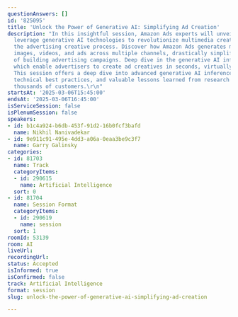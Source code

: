 ```yaml
---
questionAnswers: []
id: '825095'
title: 'Unlock the Power of Generative AI: Simplifying Ad Creation'
description: "In this insightful session, Amazon Ads experts will unveil how they
  leverage generative AI technologies to revolutionize multimedia creation, and elevate
  the advertising creative process. Discover how Amazon Ads generates millions of
  images, videos, and ads across multiple channels, drastically simplifying the experience
  of building advertising campaigns. Deep dive in the generative AI inference processes
  which enable advertisers to create ad creatives in seconds, virtually at no cost.
  This session offers a deep dive into advanced generative AI inference use cases,
  technical best practices, and valuable lessons learned from research and serving
  thousands of customers.\r\n"
startsAt: '2025-03-06T15:45:00'
endsAt: '2025-03-06T16:45:00'
isServiceSession: false
isPlenumSession: false
speakers:
- id: b1c4a924-b6db-453f-91d2-16b0fcf3bafd
  name: Nikhil Nanivadekar
- id: 9e911c91-495e-4dd3-a06a-0eaa3be9c3f7
  name: Garry Galinsky
categories:
- id: 81703
  name: Track
  categoryItems:
  - id: 290615
    name: Artificial Intelligence
  sort: 0
- id: 81704
  name: Session Format
  categoryItems:
  - id: 290619
    name: session
  sort: 1
roomId: 53139
room: AI
liveUrl:
recordingUrl:
status: Accepted
isInformed: true
isConfirmed: false
track: Artificial Intelligence
format: session
slug: unlock-the-power-of-generative-ai-simplifying-ad-creation

---
```

